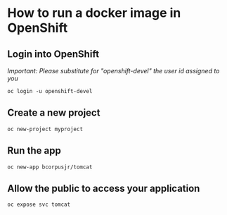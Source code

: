 # How to run a docker image in OpenShift

## Login into OpenShift 

*Important: Please substitute for "openshift-devel" the user id assigned to you*

```
oc login -u openshift-devel
```

## Create a new project

```
oc new-project myproject
```

## Run the app 

```
oc new-app bcorpusjr/tomcat
```

## Allow the public to access your application

```
oc expose svc tomcat
```


